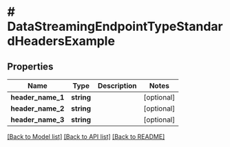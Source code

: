 # # DataStreamingEndpointTypeStandardHeadersExample

## Properties

Name | Type | Description | Notes
------------ | ------------- | ------------- | -------------
**header_name_1** | **string** |  | [optional]
**header_name_2** | **string** |  | [optional]
**header_name_3** | **string** |  | [optional]

[[Back to Model list]](../../README.md#models) [[Back to API list]](../../README.md#endpoints) [[Back to README]](../../README.md)
